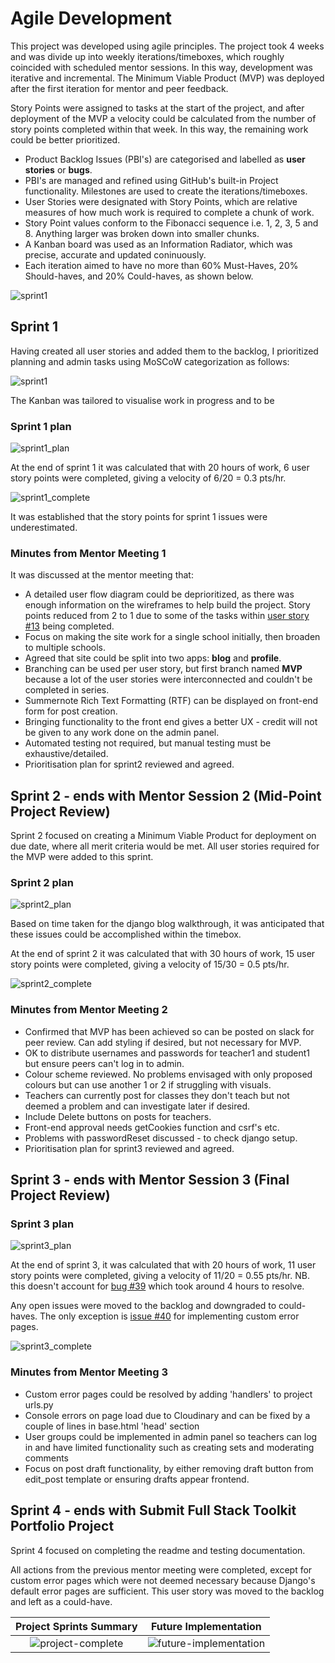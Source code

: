 # Agile Development

This project was developed using agile principles. The project took 4 weeks and was divide up into weekly iterations/timeboxes, which roughly coincided with scheduled mentor sessions. In this way, development was iterative and incremental. The Minimum Viable Product (MVP) was deployed after the first iteration for mentor and peer feedback.

Story Points were assigned to tasks at the start of the project, and after deployment of the MVP a velocity could be calculated from the number of story points completed within that week. In this way, the remaining work could be better prioritized.

- Product Backlog Issues (PBI's) are categorised and labelled as **user stories** or **bugs**.
- PBI's are managed and refined using GitHub's built-in Project functionality. Milestones are used to create the iterations/timeboxes.
- User Stories were designated with Story Points, which are relative measures of how much work is required to complete a chunk of work.
- Story Point values conform to the Fibonacci sequence i.e. 1, 2, 3, 5 and 8. Anything larger was broken down into smaller chunks.
- A Kanban board was used as an Information Radiator, which was precise, accurate and updated coninuously.
- Each iteration aimed to have no more than 60% Must-Haves, 20% Should-haves, and 20% Could-haves, as shown below.

![sprint1](/docs/sprints/distributing-priorities.png)

## Sprint 1

Having created all user stories and added them to the backlog, I prioritized planning and admin tasks using MoSCoW categorization as follows:

![sprint1](/docs/sprints/sprint1.png)

The Kanban was tailored to visualise work in progress and to be 

### Sprint 1 plan

![sprint1_plan](/docs/sprints/sprint1_plan.png)

At the end of sprint 1 it was calculated that with 20 hours of work, 6 user story points were completed, giving a velocity of 6/20 = 0.3 pts/hr.

![sprint1_complete](/docs/sprints/sprint1_complete.png)

It was established that the story points for sprint 1 issues were underestimated.

### Minutes from Mentor Meeting 1

It was discussed at the mentor meeting that:

- A detailed user flow diagram could be deprioritized, as there was enough information on the wireframes to help build the project. Story points reduced from 2 to 1 due to some of the tasks within [user story #13](https://github.com/alanjameschapman/whiteboard/issues/13) being completed.
- Focus on making the site work for a single school initially, then broaden to multiple schools.
- Agreed that site could be split into two apps: **blog** and **profile**.
- Branching can be used per user story, but first branch named **MVP** because a lot of the user stories were interconnected and couldn't be completed in series.
- Summernote Rich Text Formatting (RTF) can be displayed on front-end form for post creation.
- Bringing functionality to the front end gives a better UX - credit will not be given to any work done on the admin panel.
- Automated testing not required, but manual testing must be exhaustive/detailed.
- Prioritisation plan for sprint2 reviewed and agreed.

## Sprint 2 - ends with Mentor Session 2 (Mid-Point Project Review)

Sprint 2 focused on creating a Minimum Viable Product for deployment on due date, where all merit criteria would be met. All user stories required for the MVP were added to this sprint.

### Sprint 2 plan

![sprint2_plan](/docs/sprints/sprint2_plan.png)

Based on time taken for the django blog walkthrough, it was anticipated that these issues could be accomplished within the timebox.

At the end of sprint 2 it was calculated that with 30 hours of work, 15 user story points were completed, giving a velocity of 15/30 = 0.5 pts/hr.

![sprint2_complete](/docs/sprints/sprint2_complete.png)

### Minutes from Mentor Meeting 2

- Confirmed that MVP has been achieved so can be posted on slack for peer review. Can add styling if desired, but not necessary for MVP.
- OK to distribute usernames and passwords for teacher1 and student1 but ensure peers can't log in to admin.
- Colour scheme reviewed. No problems envisaged with only  proposed colours but can use another 1 or 2 if struggling with visuals.
- Teachers can currently post for classes they don't teach but not deemed a problem and can investigate later if desired.
- Include Delete buttons on posts for teachers.
- Front-end approval needs getCookies function and csrf's etc.
- Problems with passwordReset discussed - to check django setup.
- Prioritisation plan for sprint3 reviewed and agreed.

## Sprint 3 - ends with Mentor Session 3 (Final Project Review)

### Sprint 3 plan

![sprint3_plan](/docs/sprints/sprint3_plan.png)

At the end of sprint 3, it was calculated that with 20 hours of work, 11 user story points were completed, giving a velocity of 11/20 = 0.55 pts/hr. NB. this doesn't account for [bug #39](https://github.com/alanjameschapman/whiteboard/issues/39) which took around 4 hours to resolve.

Any open issues were moved to the backlog and downgraded to could-haves. The only exception is [issue #40](https://github.com/alanjameschapman/whiteboard/issues/40) for implementing custom error pages.

![sprint3_complete](/docs/sprints/sprint3_complete.png)

### Minutes from Mentor Meeting 3

- Custom error pages could be resolved by adding 'handlers' to project urls.py
- Console errors on page load due to Cloudinary and can be fixed by a couple of lines in base.html 'head' section
- User groups could be implemented in admin panel so teachers can log in and have limited functionality such as creating sets and moderating comments
- Focus on post draft functionality, by either removing draft button from edit_post template or ensuring drafts appear frontend.

## Sprint 4 - ends with Submit Full Stack Toolkit Portfolio Project

Sprint 4 focused on completing the readme and testing documentation.

All actions from the previous mentor meeting were completed, except for custom error pages which were not deemed necessary because Django's default error pages are sufficient. This user story was moved to the backlog and left as a could-have.

| Project Sprints Summary | Future Implementation |
| :-: | :-: |
| ![project-complete](/docs/sprints/project-complete.png) | ![future-implementation](/docs/sprints/future-implementation.png) |
